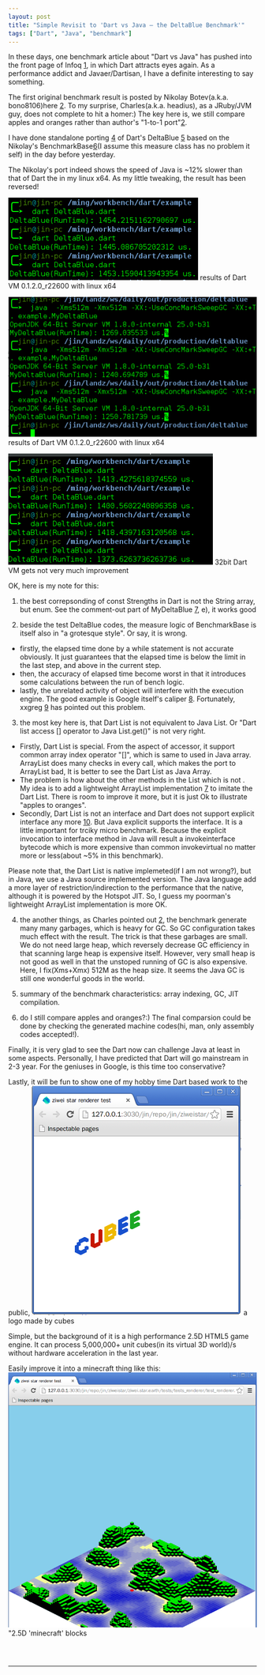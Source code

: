 ```yaml
---
layout: post
title: "Simple Revisit to 'Dart vs Java — the DeltaBlue Benchmark'"
tags: ["Dart", "Java", "benchmark"]
---
```


In these days, one benchmark article about "Dart vs Java" has pushed into the front page of Infoq [1], in which Dart attracts eyes again. As a performance addict and Javaer/Dartisan, I have a definite interesting to say something.

The first original benchmark result is posted by Nikolay Botev(a.k.a. bono8106)here [2]. To my surprise, Charles(a.k.a. headius), as a JRuby/JVM guy, does not complete to hit a homer:) The key here is, we still compare apples and oranges rather than author's "1-to-1 port"[2][3].

I have done standalone porting [4] of Dart's DeltaBlue [5] based on the Nikolay's BenchmarkBase[6](I assume this measure class has no problem it self) in the day before yesterday.

The Nikolay's port indeed shows the speed of Java is ~12% slower than that of Dart the in my linux x64. As my little tweaking, the result has been reversed!


![results of Dart VM 0.1.2.0_r22600, linux x64](2013-05-15-simple-revisit-to-dart-vs-java-img/dartvm_linux64.png)
    results of Dart VM 0.1.2.0_r22600 with linux x64

![results of OpenJDK 64-Bit Server VM 1.8.0-internal 25.0-b31](2013-05-15-simple-revisit-to-dart-vs-java-img/java8_linux64.png)
    results of Dart VM 0.1.2.0_r22600 with linux x64

![results of Dart VM 0.1.2.0_r22600, linux 32bit](2013-05-15-simple-revisit-to-dart-vs-java-img/dartvm_linux32.png)
    32bit Dart VM gets not very much improvement

OK, here is my note for this: 

1. the best correpsonding of const Strengths in Dart is not the String array, but enum. See the comment-out part of MyDeltaBlue [7], e), it works good 

2. beside the test DeltaBlue codes, the measure logic of BenchmarkBase is itself also in "a grotesque style". Or say, it is wrong. 
  * firstly, the elapsed time done by a while statement is not accurate obviously. It just guarantees that the elapsed time is below the limit in the last step, and above in the current step. 
  * then, the accuracy of elapsed time become worst in that it introduces some calculations between the run of bench logic. 
  * lastly, the unrelated activity of object will interfere with the execution engine.
The good example is Google itself's caliper [8]. Fortunately, xxgreg [9] has pointed out this problem.

3. the most key here is, that Dart List is not equivalent to Java List. Or "Dart list access [] operator to Java List.get()" is not very right.
  * Firstly, Dart List is special. From the aspect of accessor, it support common array index operator "[]", which is same to used in Java array. ArrayList does many checks in every call, which makes the port to ArrayList bad, It is better to see the Dart List as Java Array. 
  * The problem is how about the other methods in the List which is not . My idea is to add a lightweight ArrayList implementation [7] to imitate the Dart List. There is room to improve it more, but it is just Ok to illustrate "apples to oranges".
  * Secondly, Dart List is not an interface and Dart does not support explicit interface any more [10]. But Java explicit supports the interface. It is a little important for trciky micro benchmark. Because the explicit invocation to interface method in Java will result a invokeinterface bytecode which is more expensive than common invokevirtual no matter more or less(about ~5% in this benchmark).

Please note that, the Dart List is native implemeted(if I am not wrong?), but in Java, we use a Java source implemented version. The Java language add a more layer of restriction/indirection to the performance that the native, although it is powered by the Hotspot JIT. So, I guess my poorman's lightweight ArrayList implementation is more OK.

4. the another things, as Charles pointed out [2], the benchmark generate many many garbages, which is heavy for GC. So GC configuration takes much effect with the result. 
The trick is that these garbages are small. We do not need large heap, which reversely decrease GC efficiency in that scanning large heap is expensive itself. However, very small heap is not good as well in that the unstoped running of GC is also expensive. Here, I fix(Xms+Xmx) 512M as the heap size. It seems the Java GC is still one wonderful goods in the world.

5. summary of the benchmark characteristics: array indexing, GC, JIT compilation.

6. do I still compare apples and oranges?:) The final comparsion could be done by checking the generated machine codes(hi, man, only assembly codes accepted!).

Finally, it is very glad to see the Dart now can challenge Java at least in some aspects. Personally, I have predicted that Dart will go mainstream in 2-3 year. For the geniuses in Google, is this time too conservative?

Lastly, it will be fun to show one of my hobby time Dart based work to the public,
![a logo made by cubes](2013-05-15-simple-revisit-to-dart-vs-java-img/cubee_logo.png)
    a logo made by cubes

Simple, but the background of it is a high performance 2.5D HTML5 game engine. It can process 5,000,000+ unit cubes(in its virtual 3D world)/s without hardware acceleration in the last year.

Easily improve it into a minecraft thing like this:
![2.5D "minecraft" blocks](2013-05-15-simple-revisit-to-dart-vs-java-img/engine_early.png)
    "2.5D 'minecraft' blocks<pre>

----------------------------------------------------------------------------------------------
[1]: http://www.infoq.com/news/2013/05/Dart-Java-DeltaBlue 
[2]: http://bonovox.be/blog/?p=128
[3]: http://www.reddit.com/r/programming/comments/1e2jhr/dart_vs_java_the_deltablue_benchmark/
[4]: https://github.com/jinmingjian/benchmark_harness_java 
[5]: https://github.com/dart-lang/benchmark_harness/
[6]: https://github.com/bono8106/benchmark_harness_java
[7]: https://github.com/jinmingjian/benchmark_harness_java/blob/master/deltablue/src/example/MyDeltaBlue.java
[8]: http://code.google.com/p/caliper
[9]: https://github.com/xxgreg/deltablue
[10]: http://www.dartlang.org/articles/m1-language-changes/#no-explicit-interfaces